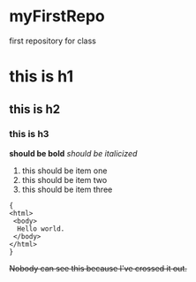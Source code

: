 # myFirstRepo
first repository for class

# this is h1
## this is h2
### this is h3

**should be bold**
*should be italicized*

1. this should be item one
2. this should be item two
3. this should be item three

```
{
<html>
 <body>
  Hello world.
 </body>
</html>
}
```

~~Nobody can see this because I've crossed it out.~~
